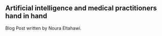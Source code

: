 ##  Artificial intelligence and medical practitioners hand in hand 

Blog Post written by Noura Eltahawi.
